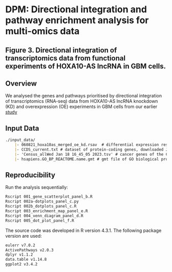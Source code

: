 # DPM: Directional integration and pathway enrichment analysis for multi-omics data 
## Figure 3. Directional integration of transcriptomics data from functional experiments of HOXA10-AS lncRNA in GBM cells. 

## Overview

We analysed the genes and pathways prioritised by directional integration of transcriptomics (RNA-seq) data from HOXA10-AS lncRNA knockdown (KD) and overexpression (OE) experiments in GBM cells from our earlier [study](https://pubmed.ncbi.nlm.nih.gov/34686327/)

## Input Data

``` markdown
./input_data/
    |- 060821_hoxa10as_merged_oe_kd.rsav  # differential expression results
    |- CCDS_current.txt # dataset of protein-coding genes, downloaded January 16 2023
    |- 'Census_allWed Jan 18 16_45_05 2023.tsv' # cancer genes of the COSMIC Cancer Gene Census database, downloaded January 18 2023
    |- hsapiens.GO_BP_REACTOME.name.gmt # gmt file of GO biological processes and molecular pathways of Reactome, downloaded March 27 2023
```

## Reproducibility

Run the analysis sequentially:

``` bash
Rscript 001_gene_scatterplot_panel_b.R
Rscript 002a-dotplots_panel_c.py
Rscript 002b_dotplots_panel_c.R
Rscript 003_enrichment_map_panel_e.R
Rscript 004_venn_diagram_panel_d.R
Rscript 005_dot_plot_panel_f.R
```

The source code was developed in R version 4.3.1. The following package version are used:

``` bash
eulerr v7.0.2
ActivePathways v2.0.3
dplyr v1.1.2
data.table v1.14.8
ggplot2 v3.4.2 
```